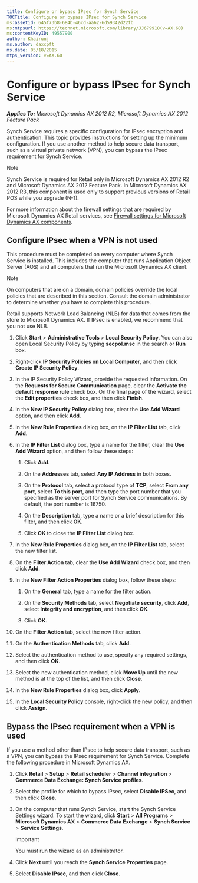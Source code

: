 ```yaml
---
title: Configure or bypass IPsec for Synch Service
TOCTitle: Configure or bypass IPsec for Synch Service
ms:assetid: 645f73b8-684b-46cd-aa62-6d59342d22fb
ms:mtpsurl: https://technet.microsoft.com/library/JJ679918(v=AX.60)
ms:contentKeyID: 49557900
author: Khairunj
ms.author: daxcpft
ms.date: 05/18/2015
mtps_version: v=AX.60
---
```


# Configure or bypass IPsec for Synch Service 


_**Applies To:** Microsoft Dynamics AX 2012 R2, Microsoft Dynamics AX 2012 Feature Pack_

Synch Service requires a specific configuration for IPsec encryption and authentication. This topic provides instructions for setting up the minimum configuration. If you use another method to help secure data transport, such as a virtual private network (VPN), you can bypass the IPsec requirement for Synch Service.


> [!NOTE]
> <P>Synch Service is required for Retail only in Microsoft Dynamics AX 2012 R2 and Microsoft Dynamics AX 2012 Feature Pack. In Microsoft Dynamics AX 2012 R3, this component is used only to support previous versions of Retail POS while you upgrade (N-1).</P>



For more information about the firewall settings that are required by Microsoft Dynamics AX Retail services, see [Firewall settings for Microsoft Dynamics AX components](firewall-settings-for-microsoft-dynamics-ax-components.md).

## Configure IPsec when a VPN is not used

This procedure must be completed on every computer where Synch Service is installed. This includes the computer that runs Application Object Server (AOS) and all computers that run the Microsoft Dynamics AX client.


> [!NOTE]
> <P>On computers that are on a domain, domain policies override the local policies that are described in this section. Consult the domain administrator to determine whether you have to complete this procedure.</P>



Retail supports Network Load Balancing (NLB) for data that comes from the store to Microsoft Dynamics AX. If IPsec is enabled, we recommend that you not use NLB.

1.  Click **Start** \> **Administrative Tools** \> **Local Security Policy**. You can also open Local Security Policy by typing **secpol.msc** in the search or **Run** box.

2.  Right-click **IP Security Policies on Local Computer**, and then click **Create IP Security Policy**.

3.  In the IP Security Policy Wizard, provide the requested information. On the **Requests for Secure Communication** page, clear the **Activate the default response rule** check box. On the final page of the wizard, select the **Edit properties** check box, and then click **Finish**.

4.  In the **New IP Security Policy** dialog box, clear the **Use Add Wizard** option, and then click **Add**.

5.  In the **New Rule Properties** dialog box, on the **IP Filter List** tab, click **Add**.

6.  In the **IP Filter List** dialog box, type a name for the filter, clear the **Use Add Wizard** option, and then follow these steps:
    
    1.  Click **Add**.
    
    2.  On the **Addresses** tab, select **Any IP Address** in both boxes.
    
    3.  On the **Protocol** tab, select a protocol type of **TCP**, select **From any port**, select **To this port**, and then type the port number that you specified as the server port for Synch Service communications. By default, the port number is 16750.
    
    4.  On the **Description** tab, type a name or a brief description for this filter, and then click **OK**.
    
    5.  Click **OK** to close the **IP Filter List** dialog box.

7.  In the **New Rule Properties** dialog box, on the **IP Filter List** tab, select the new filter list.

8.  On the **Filter Action** tab, clear the **Use Add Wizard** check box, and then click **Add**.

9.  In the **New Filter Action Properties** dialog box, follow these steps:
    
    1.  On the **General** tab, type a name for the filter action.
    
    2.  On the **Security Methods** tab, select **Negotiate security**, click **Add**, select **Integrity and encryption**, and then click **OK**.
    
    3.  Click **OK**.

10. On the **Filter Action** tab, select the new filter action.

11. On the **Authentication Methods** tab, click **Add**.

12. Select the authentication method to use, specify any required settings, and then click **OK**.

13. Select the new authentication method, click **Move Up** until the new method is at the top of the list, and then click **Close**.

14. In the **New Rule Properties** dialog box, click **Apply**.

15. In the **Local Security Policy** console, right-click the new policy, and then click **Assign**.

## Bypass the IPsec requirement when a VPN is used

If you use a method other than IPsec to help secure data transport, such as a VPN, you can bypass the IPsec requirement for Synch Service. Complete the following procedure in Microsoft Dynamics AX.

1.  Click **Retail** \> **Setup** \> **Retail scheduler** \> **Channel integration** \> **Commerce Data Exchange: Synch Service profiles**.

2.  Select the profile for which to bypass IPsec, select **Disable IPSec**, and then click **Close**.

3.  On the computer that runs Synch Service, start the Synch Service Settings wizard. To start the wizard, click **Start** \> **All Programs** \> **Microsoft Dynamics AX** \> **Commerce Data Exchange** \> **Synch Service** \> **Service Settings**.
    

    > [!IMPORTANT]
    > <P>You must run the wizard as an administrator.</P>



4.  Click **Next** until you reach the **Synch Service Properties** page.

5.  Select **Disable IPsec**, and then click **Close**.

  


